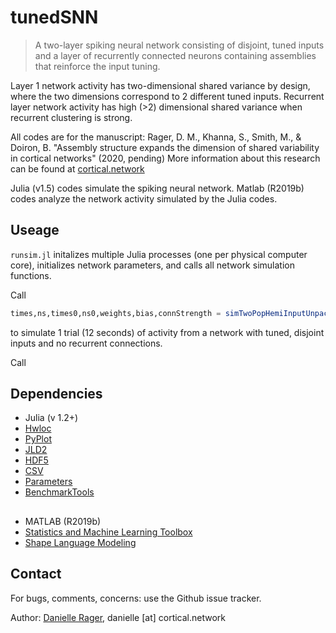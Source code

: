 # tunedSNN
> A two-layer spiking neural network consisting of disjoint, tuned inputs and a layer of recurrently connected neurons containing assemblies that reinforce the input tuning. 

Layer 1 network activity has two-dimensional shared variance by design, where the two dimensions correspond to 2 different tuned inputs. Recurrent layer network activity has high (>2) dimensional shared variance when recurrent clustering is strong.

All codes are for the manuscript: Rager, D. M., Khanna, S., Smith, M., & Doiron, B. "Assembly structure expands the dimension of shared variability
in cortical networks" (2020, pending) More information about this research can be found at [cortical.network](https://cortical.network/proj_spikingNets.html) 

Julia (v1.5) codes simulate the spiking neural network. Matlab (R2019b) codes analyze the network activity simulated by the Julia codes.

## Useage

`runsim.jl` initalizes multiple Julia processes (one per physical computer core), initializes network parameters, and calls all network simulation functions.

Call
```julia
times,ns,times0,ns0,weights,bias,connStrength = simTwoPopHemiInputUnpack_NoCoupleInit(simParams,sysSize,connProbs,taus,v4OU)
```
to simulate 1 trial (12 seconds) of activity from a network with tuned, disjoint inputs and no recurrent connections.

Call 





## Dependencies

- Julia (v 1.2+)
- [Hwloc](https://github.com/JuliaParallel/Hwloc.jl)
- [PyPlot](https://github.com/JuliaPy/PyPlot.jl)
- [JLD2](https://github.com/JuliaIO/JLD2.jl)
- [HDF5](https://github.com/JuliaIO/HDF5.jl)
- [CSV](https://juliadata.github.io/CSV.jl/stable/index.html)
- [Parameters](https://github.com/mauro3/Parameters.jl)
- [BenchmarkTools](https://github.com/JuliaCI/BenchmarkTools.jl)

##

- MATLAB (R2019b)
- [Statistics and Machine Learning Toolbox](https://www.mathworks.com/help/stats/index.html?s_tid=CRUX_lftnav)
- [Shape Language Modeling](https://www.mathworks.com/matlabcentral/fileexchange/24443-slm-shape-language-modeling)



## Contact
For bugs, comments, concerns: use the Github issue tracker.

Author: [Danielle Rager](https://cortical.network), danielle [at] cortical.network
